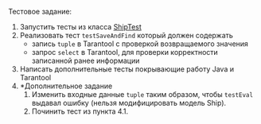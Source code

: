 Тестовое задание:

1. Запустить тесты из класса [ShipTest](src/test/java/io/tarantool/springdata/example/repository/ShipTest.java)
2. Реализовать тест `testSaveAndFind` который должен содержать
   - запись `tuple` в Tarantool с проверкой возвращаемого значения 
   - запрос `select` в Tarantool, для проверки корректности записанной ранее информации
3. Написать дополнительные тесты покрывающие работу Java и Tarantool
4. *Дополнительное задание
   1. Изменить входные данные `tuple` таким образом, чтобы `testEval` выдавал ошибку (нельзя модифицировать модель Ship).
   2. Починить тест из пункта 4.1.
   